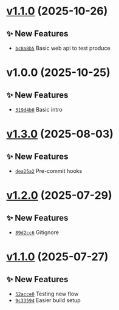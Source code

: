 # [v1.1.0](https://github.com/fredrkl/eda-consume-produce-demo/compare/v1.0.0...v1.1.0) (2025-10-26)

## ✨ New Features
- [`bc8a8b5`](https://github.com/fredrkl/eda-consume-produce-demo/commit/bc8a8b5)  Basic web api to test produce

# v1.0.0 (2025-10-25)

## ✨ New Features
- [`319d4b0`](https://github.com/fredrkl/eda-consume-produce-demo/commit/319d4b0)  Basic intro

# [v1.3.0](https://github.com/fredrkl/template-base/compare/v1.2.0...v1.3.0) (2025-08-03)

## ✨ New Features
- [`dea25a2`](https://github.com/fredrkl/template-base/commit/dea25a2)  Pre-commit hooks

# [v1.2.0](https://github.com/fredrkl/template-base/compare/v1.1.0...v1.2.0) (2025-07-29)

## ✨ New Features
- [`89d2cc6`](https://github.com/fredrkl/template-base/commit/89d2cc6)  Gitignore

# [v1.1.0](https://github.com/fredrkl/template-base/compare/v1.0.0...v1.1.0) (2025-07-27)

## ✨ New Features
- [`52acce0`](https://github.com/fredrkl/template-base/commit/52acce0)  Testing new flow 
- [`9c33594`](https://github.com/fredrkl/template-base/commit/9c33594)  Easier build setup
